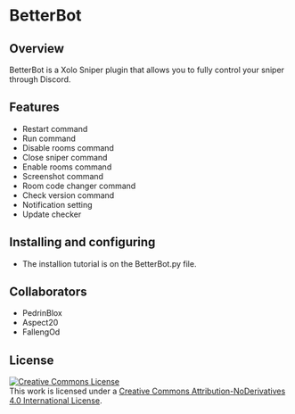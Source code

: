 # BetterBot

## Overview
BetterBot is a Xolo Sniper plugin that allows you to fully control your sniper through Discord.

## Features
- Restart command
- Run command
- Disable rooms command
- Close sniper command
- Enable rooms command
- Screenshot command
- Room code changer command
- Check version command
- Notification setting
- Update checker

## Installing and configuring
- The installion tutorial is on the BetterBot.py file.

## Collaborators
- PedrinBlox
- Aspect20
- FallengOd

## License

<a rel="license" href="http://creativecommons.org/licenses/by-nd/4.0/"><img alt="Creative Commons License" style="border-width:0" src="https://i.creativecommons.org/l/by-nd/4.0/88x31.png" /></a><br />This work is licensed under a <a rel="license" href="http://creativecommons.org/licenses/by-nd/4.0/">Creative Commons Attribution-NoDerivatives 4.0 International License</a>.
